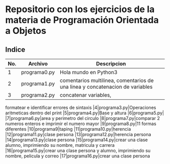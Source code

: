 # Repositorio con los ejercicios de la materia de Programación Orientada a Objetos

## Indice

|No.|Archivo|Descripcion|
|--|--|--|
|1|programa0.py|Hola mundo en Python3|
|2|programa1.py|comentarios multilinea, comentarios de una linea y concatenacion de variables|
|3|programa2.py|concatenar variables, 
formatear e identificar errores de   sintaxis 
|4|programa3.py|Operaciones aritmeticas dentro del print 
|5|programa4.py|Base y altura
|6|programa5.py|
|7|programa6.py|area y perimetro del circulo
|8|programa7.py|comparar 2 numeros enteros e imprimir el numero mayor
|9|programa8.py|11 formas diferentes
|10|programa9|taping
|11|programa10.py|herencia
|12|programa11.py|clase persona
|13|programa12.py|herencia persona
|14|programa13.py|clase persona
|15|programa14.py|crear una clase alumno, imprimiendo su nombre, matricula y carrera
|16|programa15.py|crear una clase persona y alumno, imprimiendo su nombre, pelicula y correo
|17|programa16.py|crear una clase persona 

